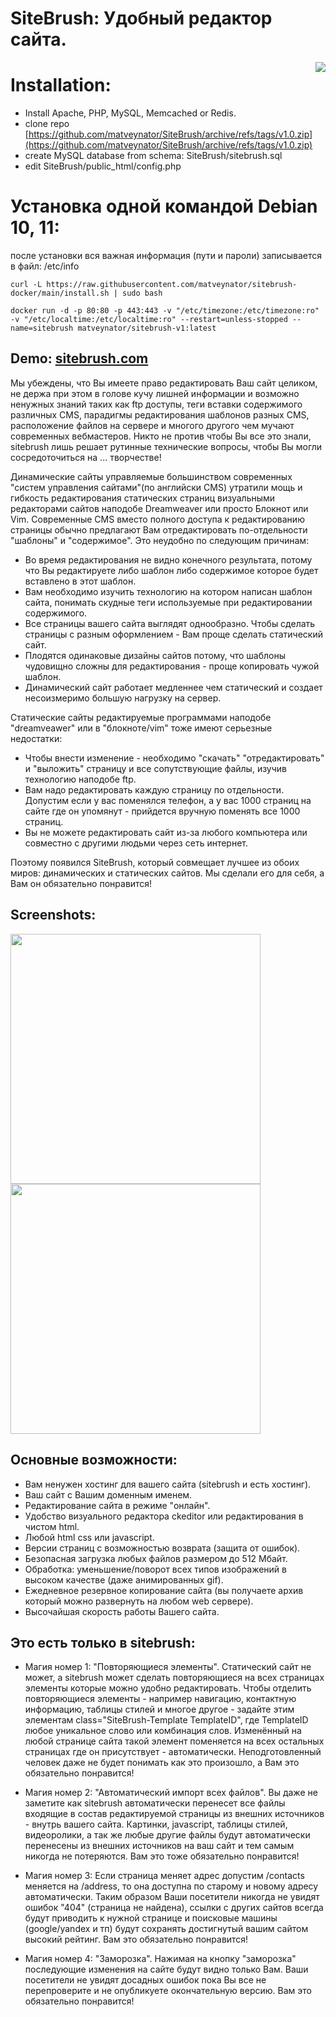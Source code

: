 # SiteBrush: Удобный редактор сайта. 

<img src='https://repository-images.githubusercontent.com/429163995/331b95fa-4309-4d25-8c1a-0e8f34ff7b25' align="right">

# Installation:

* Install Apache, PHP, MySQL, Memcached or Redis.
* clone repo [https://github.com/matveynator/SiteBrush/archive/refs/tags/v1.0.zip](https://github.com/matveynator/SiteBrush/archive/refs/tags/v1.0.zip)
* create MySQL database from schema: SiteBrush/sitebrush.sql
* edit SiteBrush/public_html/config.php 


# Установка одной командой Debian 10, 11: 
после установки вся важная информация (пути и пароли) записывается в файл: /etc/info

```
curl -L https://raw.githubusercontent.com/matveynator/sitebrush-docker/main/install.sh | sudo bash
```

```
docker run -d -p 80:80 -p 443:443 -v "/etc/timezone:/etc/timezone:ro" -v "/etc/localtime:/etc/localtime:ro" --restart=unless-stopped --name=sitebrush matveynator/sitebrush-v1:latest
```



## Demo: [sitebrush.com](http://sitebrush.com)

Мы убеждены, что Вы имеете право редактировать Ваш сайт целиком, не держа при этом в голове кучу лишней информации и возможно ненужных знаний таких как ftp доступы, теги вставки содержимого различных CMS, парадигмы редактирования шаблонов разных CMS, расположение файлов на сервере и многого другого чем мучают современных вебмастеров. Никто не против чтобы Вы все это знали, sitebrush лишь решает рутинные технические вопросы, чтобы Вы могли сосредоточиться на ... творчестве!

Динамические сайты управляемые большинством современных "систем управления сайтами"(по английски CMS) утратили мощь и гибкость редактирования статических страниц визуальными редакторами сайтов наподобе Dreamweaver или просто Блокнот или Vim. Современные CMS вместо полного доступа к редактированию страницы обычно предлагают Вам отредактировать по-отдельности "шаблоны" и "содержимое". Это неудобно по следующим причинам:

* Во время редактирования не видно конечного результата, потому что Вы редактируете либо шаблон либо содержимое которое будет вставлено в этот шаблон.
* Вам необходимо изучить технологию на котором написан шаблон сайта, понимать скудные теги используемые при редактировании содержимого. 
* Все страницы вашего сайта выглядят однообразно. Чтобы сделать страницы с разным оформлением - Вам проще сделать статический сайт.
* Плодятся одинаковые дизайны сайтов потому, что шаблоны чудовищно сложны для редактирования - проще копировать чужой шаблон.
* Динамический сайт работает медленнее чем статический и создает несоизмеримо большую нагрузку на сервер. 

Статические сайты редактируемые программами наподобе "dreamveawer" или в "блокнотe/vim" тоже имеют серьезные недостатки:

* Чтобы внести изменение - необходимо "скачать" "отредактировать" и "выложить" страницу и все сопутствующие файлы, изучив технологию наподобе ftp.
* Вам надо редактировать каждую страницу по отдельности. Допустим если у вас поменялся телефон, а у вас 1000 страниц на сайте где он упомянут - прийдется вручную поменять все 1000 страниц.
* Вы не можете редактировать сайт из-за любого компьютера или совместно с другими людьми через сеть интернет.

Поэтому появился SiteBrush, который совмещает лучшее из обоих миров: динамических и статических сайтов. Мы сделали его для себя, а Вам он обязательно понравится!

## Screenshots:

<img src="http://sitebrush.com/f/389b73b76b94f91f86fd942b64ee4686.png" width="400"> <img src="http://sitebrush.com/f/1056d0a4560056ede806c06ed818bd1e.png" width="400"> 

## Основные возможности: 
* Вам ненужен хостинг для вашего сайта (sitebrush и есть хостинг).
* Ваш сайт с Вашим доменным именем.
* Редактирование сайта в режиме "онлайн".
* Удобство визуального редактора ckeditor или редактирования в чистом html. 
* Любой html css или javascript.
* Версии страниц с возможностью возврата (защита от ошибок).
* Безопасная загрузка любых файлов размером до 512 Мбайт.
* Обработка: уменьшение/поворот всех типов изображений в высоком качестве (даже анимированных gif).
* Ежедневное резервное копирование сайта (вы получаете архив который можно развернуть на любом web сервере).
* Высочайшая скорость работы Вашего сайта.

## Это есть только в sitebrush:
* Магия номер 1:  "Повторяющиеся элементы". Статический сайт не может, а sitebrush может сделать повторяющиеся на всех страницах элементы которые можно удобно редактировать. Чтобы отделить повторяющиеся элементы - например навигацию, контактную информацию, таблицы стилей и многое другое - задайте этим элементам class="SiteBrush-Template TemplateID", где TemplateID любое уникальное слово или комбинация слов. Изменённый на любой странице сайта такой элемент поменяется на всех остальных страницах где он присутствует - автоматичеcки. Неподготовленный человек даже не будет понимать как это произошло, а Вам это обязательно понравится!

* Магия номер 2:  "Автоматический импорт всех файлов". Вы даже не заметите как sitebrush автоматически перенесет все файлы входящие в состав редактируемой страницы из внешних источников - внутрь вашего сайта. Картинки, javascript, таблицы стилей, видеоролики, а так же любые другие файлы будут автоматически перенесены из внешних источников на ваш сайт и тем самым никогда не потеряются. Вам это тоже обязательно понравится!

* Магия номер 3:  Если страница меняет адрес допустим /contacts меняется на /address, то она доступна по старому и новому адресу автоматически. Таким образом Ваши посетители никогда не увидят ошибок "404" (страница не найдена), ссылки с других сайтов всегда будут приводить к нужной странице и поисковые машины (google/yandex и тп) будут сохранять достигнутый вашим сайтом высокий рейтинг. Вам это обязательно понравится!

* Магия номер 4:  "Заморозка". Нажимая на кнопку "заморозка" последующие изменения на сайте будут видно только Вам. Ваши посетители не увидят досадных ошибок пока Вы все не перепроверите и не опубликуете окончательную версию. Вам это обязательно понравится! 

